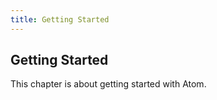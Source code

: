 ```yaml
---
title: Getting Started
---
```

## Getting Started

This chapter is about getting started with Atom.
